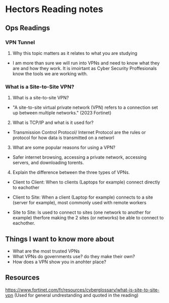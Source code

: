 # Hectors Reading notes


## Ops Readings


### VPN Tunnel

1. Why this topic matters as it relates to what you are studying

- I am more than sure we will run into VPNs and need to know what they are and how they work. It is imoirtant as Cyber Security Proffesionals know the tools we are working with.

### What is a Site-to-Site VPN?

1. What is a site-to-site VPN?

- "A site-to-site virtual private network (VPN) refers to a connection set up between multiple networks." (2023 Fortinet)

2. What is TCP/IP and what is it used for?

- Transmission Control Protocol/ Internet Protocol are the rules or protocol for how data is transmitted on a networl

3. What are some popular reasons for using a VPN?

- Safer internet browsing, accessing a private network, accessing servers, and downloading torents.

4. Explain the difference between the three types of VPNs.

- Client to Client: When to clients (Laptops for example) connect directly to eachother

- Client to Site: When a client (Laptop for example) connects to a site (server for example), most commonly used with remote workers

- Site to Site: Is used to connect to sites (one network to another for example) therfore making the 2 sites (or networks) be able to connect to eachother.

## Things I want to know more about

- What are the most trusted VPNs
- What VPNs do governments use? do they make their own?
- How does a VPN show you in anohter place?
 
## Resources

https://www.fortinet.com/fr/resources/cyberglossary/what-is-site-to-site-vpn
(Used for general undrestanding and quoted in the reading)